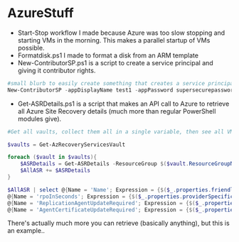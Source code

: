 # AzureStuff

- Start-Stop workflow I made because Azure was too slow stopping and starting VMs in the morning. This makes a parallel startup of VMs possible.
- Formatdisk.ps1 I made to format a disk from an ARM template
- New-ContributorSP.ps1 is a script to create a service principal and giving it contributor rights.

```powershell
#small blurb to easily create something that creates a service principal, should be reworked..
New-ContributorSP -appDisplayName test1 -appPassword supersecurepassword
```

- Get-ASRDetails.ps1 is a script that makes an API call to Azure to retrieve all Azure Site Recovery details (much more than regular PowerShell modules give).

```powershell
#Get all vaults, collect them all in a single variable, then see all VMs, RPO times, and whether the mobility agent needs updating.

$vaults = Get-AzRecoveryServicesVault

foreach ($vault in $vaults){
    $ASRDetails = Get-ASRDetails -ResourceGroup $($vault.ResourceGroupName) -RecoveryVaultname $($vault.Name)
    $AllASR += $ASRDetails
}

$AllASR | select @{Name = 'Name'; Expression = {$($_.properties.friendlyname)}},
@{Name = 'rpoInSeconds'; Expression = {$($_.properties.providerSpecificDetails.rpoInSeconds)}},
@{Name = 'ReplicationAgentUpdateRequired'; Expression = {$($_.properties.providerSpecificDetails.isReplicationAgentUpdateRequired)}},
@{Name = 'AgentCertificateUpdateRequired'; Expression = {$($_.properties.providerSpecificDetails.isReplicationAgentCertificateUpdateRequired)}}
```

There's actually much more you can retrieve (basically anything), but this is an example..

